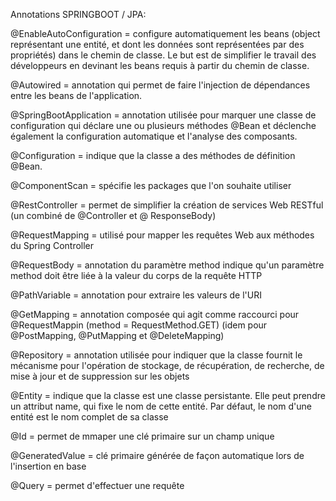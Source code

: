 Annotations SPRINGBOOT / JPA:

@EnableAutoConfiguration = configure automatiquement les beans (object représentant une entité, et dont les données sont représentées par des propriétés) dans le chemin de classe.
Le but est de simplifier le travail des développeurs en devinant les beans requis à partir du chemin de classe.

@Autowired = annotation qui permet de faire l'injection de dépendances entre les beans de l'application.

@SpringBootApplication = annotation utilisée pour marquer une classe de configuration qui déclare une ou plusieurs méthodes @Bean et déclenche également la configuration automatique et l'analyse des composants.

@Configuration = indique que la classe a des méthodes de définition @Bean.

@ComponentScan = spécifie les packages que l'on souhaite utiliser

@RestController = permet de simplifier la création de services Web RESTful (un combiné de @Controller et @ ResponseBody)

@RequestMapping = utilisé pour mapper les requêtes Web aux méthodes du Spring Controller

@RequestBody = annotation du paramètre method indique qu'un paramètre method doit être liée à la valeur du corps de la requête HTTP

@PathVariable = annotation pour extraire les valeurs de l'URI

@GetMapping = annotation composée qui agit comme raccourci pour @RequestMappin (method = RequestMethod.GET)
(idem pour @PostMapping, @PutMapping et @DeleteMapping)

@Repository = annotation utilisée pour indiquer que la classe fournit le mécanisme pour l'opération de stockage, de récupération, de recherche, de mise à jour et de suppression sur les objets



@Entity = indique que la classe est une classe persistante. Elle peut prendre un attribut name, qui fixe le nom de cette entité. Par défaut, le nom d'une entité est le nom complet de sa classe

@Id = permet de mmaper une clé primaire sur un champ unique 

@GeneratedValue = clé primaire générée de façon automatique lors de l'insertion en base

@Query = permet d'effectuer une requête

